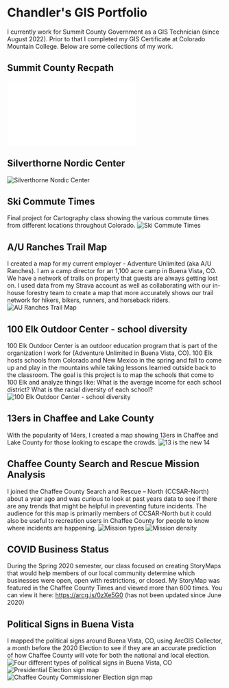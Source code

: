 # Chandler's GIS Portfolio
I currently work for Summit County Government as a GIS Technician (since August 2022). Prior to that I completed my GIS Certificate at Colorado Mountain College. Below are some collections of my work. 
## Summit County Recpath
![Summit County Recpath](RecPathOverview.pdf)
## Silverthorne Nordic Center
![Silverthorne Nordic Center](Silverthorne_Nordic_Center_layout_QR.jpg)
## Ski Commute Times
Final project for Cartography class showing the various commute times from different locations throughout Colorado. 
![Ski Commute Times](Project2_Morehardt.jpg)
## A/U Ranches Trail Map
I created a map for my current employer - Adventure Unlimited (aka A/U Ranches). I am a camp director for an 1,100 acre camp in Buena Vista, CO. We have a network of trails on property that guests are always getting lost on. I used data from my Strava account as well as collaborating with our in-house forestry team to create a map that more accurately shows our trail network for hikers, bikers, runners, and horseback riders. 
![AU Ranches Trail Map](AURanchesTrailMap.jpg)
## 100 Elk Outdoor Center - school diversity 
100 Elk Outdoor Center is an outdoor education program that is part of the organization I work for (Adventure Unlimited in Buena Vista, CO). 100 Elk hosts schools from Colorado and New Mexico in the spring and fall to come up and play in the mountains while taking lessons learned outside back to the classroom. The goal is this project is to map the schools that come to 100 Elk and analyze things like: What is the average income for each school district? What is the racial diversity of each school? 
![100 Elk Outdoor Center - school diversity](Project2_100Elk_Schools.jpg)
## 13ers in Chaffee and Lake County
With the popularity of 14ers, I created a map showing 13ers in Chaffee and Lake County for those looking to escape the crowds. 
![13 is the new 14](Project1_Morehardt.jpg)
## Chaffee County Search and Rescue Mission Analysis
I joined the Chaffee County Search and Rescue – North (CCSAR-North) about a year ago and was curious to look at past years data to see if there are any trends that might be helpful in preventing future incidents. The audience for this map is primarily members of CCSAR-North but it could also be useful to recreation users in Chaffee County for people to know where incidents are happening. 
![Mission types](Project2_Main.jpg)
![Mission density](Project2_Density.jpg)
## COVID Business Status
During the Spring 2020 semester, our class focused on creating StoryMaps that would help members of our local community determine which businesses were open, open with restrictions, or closed. My StoryMap was featured in the Chaffee County Times and viewed more than 600 times. You can view it here: https://arcg.is/0zXe5G0 (has not been updated since June 2020)
## Political Signs in Buena Vista
I mapped the political signs around Buena Vista, CO, using ArcGIS Collector, a month before the 2020 Election to see if they are an accurate prediction of how Chaffee County will vote for both the national and local election. 
![Four different types of political signs in Buena Vista, CO](Project1-GIS131-Morehardt.jpg)
![Presidential Election sign map](Project1-GIS210-Morehardt-TrumpBiden.jpg)
![Chaffee County Commissioner Election sign map](Project1-GIS210-Morehardt-HannahBaker.jpg)
